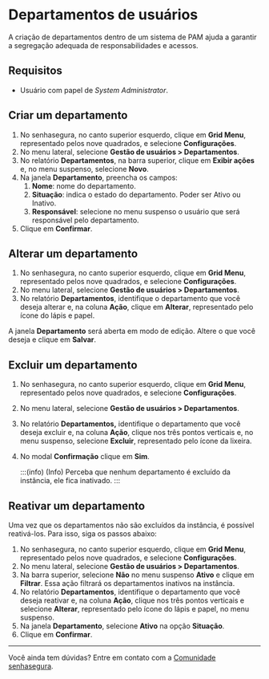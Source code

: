 # Departamentos de usuários

A criação de departamentos dentro de um sistema de PAM ajuda a garantir a segregação adequada de responsabilidades e acessos. 

## Requisitos

* Usuário com papel de *System Administrator*.

## Criar um departamento

1. No senhasegura, no canto superior esquerdo, clique em **Grid Menu**, representado pelos nove quadrados, e selecione **Configurações**.  
2. No menu lateral, selecione **Gestão de usuários \> Departamentos**.  
3. No relatório **Departamentos**, na barra superior, clique em **Exibir ações** e, no menu suspenso, selecione **Novo**.  
4. Na janela **Departamento**, preencha os campos:  
   1. **Nome**: nome do departamento.  
   2. **Situação**: indica o estado do departamento. Poder ser Ativo ou Inativo.  
   3. **Responsável**: selecione no menu suspenso o usuário que será responsável pelo departamento.  
5. Clique em **Confirmar**.

## Alterar um departamento

1. No senhasegura, no canto superior esquerdo, clique em **Grid Menu**, representado pelos nove quadrados, e selecione **Configurações**.  
2. No menu lateral, selecione **Gestão de usuários \> Departamentos**.  
3. No relatório **Departamentos**, identifique o departamento que você deseja alterar e, na coluna **Ação**, clique em **Alterar**, representado pelo ícone do lápis e papel.

A janela **Departamento** será aberta em modo de edição. Altere o que você deseja e clique em **Salvar**.

## Excluir um departamento

1. No senhasegura, no canto superior esquerdo, clique em **Grid Menu**, representado pelos nove quadrados, e selecione **Configurações**.  
2. No menu lateral, selecione **Gestão de usuários \> Departamentos**.  
3. No relatório **Departamentos,** identifique o departamento que você deseja excluir e, na coluna **Ação**, clique nos três pontos verticais e, no menu suspenso, selecione **Excluir**, representado pelo ícone da lixeira.  
4. No modal **Confirmação** clique em **Sim**.  
     
   :::(info) (Info)
   Perceba que nenhum departamento é excluído da instância, ele fica inativado.
   :::

## Reativar um departamento

Uma vez que os departamentos não são excluídos da instância, é possível reativá-los. Para isso, siga os passos abaixo:

1. No senhasegura, no canto superior esquerdo, clique em **Grid Menu**, representado pelos nove quadrados, e selecione **Configurações**.  
2. No menu lateral, selecione **Gestão de usuários \> Departamentos**.  
3. Na barra superior, selecione **Não** no menu suspenso **Ativo** e clique em **Filtrar**. Essa ação filtrará os departamentos inativos na instância.  
4. No relatório **Departamentos**, identifique o departamento que você deseja reativar e, na coluna **Ação**, clique nos três pontos verticais e selecione **Alterar**, representado pelo ícone do lápis e papel, no menu suspenso.  
5. Na janela **Departamento**, selecione **Ativo** na opção **Situação**.  
6. Clique em **Confirmar**.

---

Você ainda tem dúvidas? Entre em contato com a [Comunidade senhasegura](https://community.senhasegura.io/).